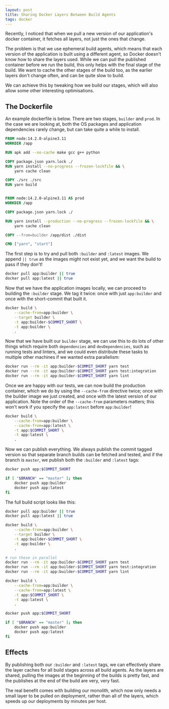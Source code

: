 ```yaml
---
layout: post
title: Sharing Docker Layers Between Build Agents
tags: docker
---
```


Recently, I noticed that when we pull a new version of our application's docker container, it fetches all layers, not just the ones that change.

The problem is that we use ephemeral build agents, which means that each version of the application is built using a different agent, so Docker doesn't know how to share the layers used.  While we can pull the published container before we run the build, this only helps with the final stage of the build.  We want to cache the other stages of the build too, as the earlier layers don't change often, and can be quite slow to build.

We can achieve this by tweaking how we build our stages, which will also allow some other interesting optimisations.

## The Dockerfile

An example dockerfile is below.  There are two stages, `builder` and `prod`.  In the case we are looking at, both the OS packages and application dependencies rarely change, but can take quite a while to install.

```dockerfile
FROM node:14.2.0-alpine3.11
WORKDIR /app

RUN apk add --no-cache make gcc g++ python

COPY package.json yarn.lock ./
RUN yarn install --no-progress --frozen-lockfile && \
    yarn cache clean

COPY ./src ./src
RUN yarn build


FROM node:14.2.0-alpine3.11 AS prod
WORKDIR /app

COPY package.json yarn.lock ./

RUN yarn install --production --no-progress --frozen-lockfile && \
    yarn cache clean

COPY --from=builder /app/dist ./dist

CMD ["yarn", "start"]
```

The first step is to try and pull both `:builder` and `:latest` images.  We append `|| true` as the images might not exist yet, and we want the build to pass if they don't!

```bash
docker pull app:builder || true
docker pull app:latest || true
```

Now that we have the application images locally, we can proceed to building the `:builder` stage.  We tag it twice: once with just `app:builder` and once with the short-commit that built it.

```bash
docker build \
    --cache-from=app:builder \
    --target builder \
    -t app:builder-$COMMIT_SHORT \
    -t app:builder \
    .
```

Now that we have built our `builder` stage, we can use this to do lots of other things which require both `dependencies` and `devDependencies`, such as running tests and linters, and we could even distribute these tasks to multiple other machines if we wanted extra parallelism:

```bash
docker run --rm -it app:builder-$COMMIT_SHORT yarn test
docker run --rm -it app:builder-$COMMIT_SHORT yarn test:integration
docker run --rm -it app:builder-$COMMIT_SHORT yarn lint
```

Once we are happy with our tests, we can now build the production container, which we do by using the `--cache-from` directive twice; once with the builder image we just created, and once with the latest version of our application.  Note the order of the `--cache-from` parameters matters; this won't work if you specify the `app:latest` before `app:builder`!

```bash
docker build \
    --cache-from=app:builder \
    --cache-from=app:latest \
    -t app:$COMMIT_SHORT \
    -t app:latest \
    .
```

Now we can publish everything.  We always publish the commit tagged version so that separate branch builds can be fetched and tested, and if the branch is `master`, we publish both the `:builder` and `:latest` tags:

```bash
docker push app:$COMMIT_SHORT

if [ "$BRANCH" == "master" ]; then
    docker push app:builder
    docker push app:latest
fi
```

The full build script looks like this:

```bash
docker pull app:builder || true
docker pull app:latest || true

docker build \
    --cache-from=app:builder \
    --target builder \
    -t app:builder-$COMMIT_SHORT \
    -t app:builder \
    .

# run these in parallel
docker run --rm -it app:builder-$COMMIT_SHORT yarn test
docker run --rm -it app:builder-$COMMIT_SHORT yarn test:integration
docker run --rm -it app:builder-$COMMIT_SHORT yarn lint

docker build \
    --cache-from=app:builder \
    --cache-from=app:latest \
    -t app:$COMMIT_SHORT \
    -t app:latest \
    .

docker push app:$COMMIT_SHORT

if [ "$BRANCH" == "master" ]; then
    docker push app:builder
    docker push app:latest
fi
```

## Effects

By publishing both our `:builder` and `:latest` tags, we can effectively share the layer caches for all build stages across all build agents.  As the layers are shared, pulling the images at the beginning of the builds is pretty fast, and the publishes at the end of the build are very, very fast.

The real benefit comes with building our monolith, which now only needs a small layer to be pulled on deployment, rather than all of the layers, which speeds up our deployments by minutes per host.
